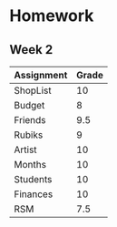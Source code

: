# Homework

## Week 2
|Assignment | Grade |
|-----------|-------|
| ShopList  | 10    |
| Budget    | 8     |
| Friends   | 9.5   |
| Rubiks    | 9     |
| Artist    | 10    |
| Months    | 10    |
| Students  |10     |
| Finances  |10     |
| RSM       | 7.5   |